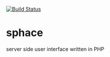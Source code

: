 [![Build Status](https://travis-ci.org/rikmeijer/sphace.svg?branch=master)](https://travis-ci.org/rikmeijer/sphace)
# sphace
server side user interface written in PHP

